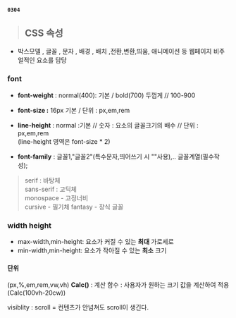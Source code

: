 #### `0304`

>## CSS 속성
* 박스모델 , 글꼴 , 문자 , 배경 , 배치 ,전환,변환,띄움, 애니메이션 등 웹페이지 비주얼적인 요소를 담당


### font
* **font-weight** : normal(400): 기본 / bold(700) 두껍게  // 100-900


* **font-size :** 16px 기본 / 단위 : px,em,rem 

* **line-height** : normal :기본 // 숫자 : 요소의 글꼴크기의 배수 // 단위 : px,em,rem   
  (line-height 영역은 font-size * 2)
* **font-family** : 글꼴1,"글꼴2"(특수문자,띄어쓰기 시 ""사용),.. 글꼴계열(필수작성);
> serif : 바탕체  
> sans-serif : 고딕체  
> monospace - 고정너비  
> cursive - 필기체
> fantasy - 장식 글꼴


### width height
* max-width,min-height: 요소가 커질 수 있는 **최대** 가로세로
* min-width,min-height: 요소가 작아질 수 있는 **최소** 크기

#### 단위 
(px,%,em,rem,vw,vh)
**Calc()** : 계산 함수 : 사용자가 원하는 크기 값을 계산하여 적용  
(Calc(100vh-20cw))


visiblity : scroll = 컨텐츠가 안넘쳐도 scroll이 생긴다.
